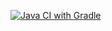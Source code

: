 [![Java CI with Gradle](https://github.com/BloodyOrgy/testApi1/actions/workflows/gradle.yml/badge.svg)](https://github.com/BloodyOrgy/testApi1/actions/workflows/gradle.yml)